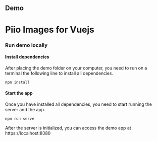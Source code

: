 ## Demo
# Piio Images for Vuejs

### Run demo locally


#### Install dependencies

After placing the demo folder on your computer, you need to run on a terminal the following line to install all dependencies.

```
npm install

```

#### Start the app

Once you have installed all dependencies, you need to start running the server and the app.

```
npm run serve
```
After the server is initialized, you can access the demo app at https://localhost:8080
